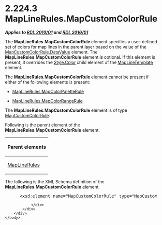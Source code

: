 <html dir="LTR" xmlns:mshelp="http://msdn.microsoft.com/mshelp" xmlns:ddue="http://ddue.schemas.microsoft.com/authoring/2003/5" xmlns:xlink="http://www.w3.org/1999/xlink" xmlns:tool="http://www.microsoft.com/tooltip">
    <head>
        <meta http-equiv="Content-Type" content="text/html; CHARSET=utf-8"></meta>
        <meta name="save" content="history"></meta>
        <title>2.224.3 MapLineRules.MapCustomColorRule</title>
        <xml>
            <mshelp:toctitle title="2.224.3 MapLineRules.MapCustomColorRule"></mshelp:toctitle>
            <mshelp:rltitle title="[MS-RDL]: MapLineRules.MapCustomColorRule"></mshelp:rltitle>
            <mshelp:keyword index="A" term="c147e783-55b9-4cfa-b070-b07060a043a4"></mshelp:keyword>
            <mshelp:attr name="DCSext.ContentType" value="open specification"></mshelp:attr>
            <mshelp:attr name="AssetID" value="c147e783-55b9-4cfa-b070-b07060a043a4"></mshelp:attr>
            <mshelp:attr name="TopicType" value="kbRef"></mshelp:attr>
            <mshelp:attr name="DCSext.Title" value="[MS-RDL]: MapLineRules.MapCustomColorRule" />
        </xml>
    </head>
    <body>
        <div id="header">
            <h1 class="heading">2.224.3 MapLineRules.MapCustomColorRule</h1>
        </div>
        <div id="mainSection">
            <div id="mainBody">
                <div id="allHistory" class="saveHistory"></div>
                <div id="sectionSection0" class="section" name="collapseableSection">
                    

<p><b><i>Applies to </i></b><a href="3428e690-a348-4ec7-8a6a-8efb42d2cdee.md"><b><i>RDL 2010/01</i></b></a><b><i>
and </i></b><a href="52ce3983-2bfc-4e72-9359-42aaf5fe4509.md"><b><i>RDL 2016/01</i></b></a></p>

<p>The <b>MapLineRules.MapCustomColorRule</b> element specifies
a user-defined set of colors for map lines in the parent layer based on the
value of the <a href="62be1b0d-da54-4b37-866a-aebdd1305bf8.md">MapCustomColorRule.DataValue</a>
element. The <b>MapLineRules.MapCustomColorRule</b> element is optional. If
this element is present, it overrides the <a href="7911c883-f314-41d9-9136-02e8a26279ad.md">Style.Color</a> child element
of the <a href="37e2d016-be53-44eb-a5ae-5a01d6400909.md">MapLineTemplate</a>
element. </p>

<p>The <b>MapLineRules.MapCustomColorRule</b> element cannot be
present if either of the following elements is present: </p>

<ul><li><p><span><span> 
</span></span><a href="7e49b27a-3c54-4557-a349-22ac742b0ead.md">MapLineRules.MapColorPaletteRule</a></p>

</li><li><p><span><span> 
</span></span><a href="38dc179f-555f-4f4e-bbb5-f63d45da222e.md">MapLineRules.MapColorRangeRule</a></p>

</li></ul><p>The <b>MapLineRules.MapCustomColorRule</b> element is of
type <a href="356d5476-257c-4f3e-873d-923834c5d853.md">MapCustomColorRule</a>.</p>

<p>Following is the parent element of the <b>MapLineRules.MapCustomColorRule</b>
element.</p>

<table>
 <thead>
  <tr>
   <th>
   <p>Parent elements</p>
   </th>
  </tr>
 </thead>
 <tr>
  <td>
  <p><a href="2d572e9d-9ad9-4796-ac31-a1f7a587d78f.md">MapLineRules</a></p>
  </td>
 </tr>
</table>

<p>The following is the XML Schema definition of the <b>MapLineRules.MapCustomColorRule</b>
element.</p>

<dl>
<dd>
<div><pre> &lt;xsd:element name=&quot;MapCustomColorRule&quot; type=&quot;MapCustomColorRuleType&quot; minOccurs=&quot;0&quot; /&gt;
</pre></div>
</dd></dl>


                </div>
            </div>
        </div>
    </body>
</html>
